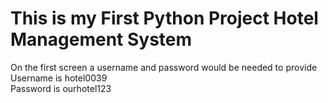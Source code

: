 # This is my First Python Project Hotel Management System
On the first screen a username and password would be needed to provide <br>
Username is hotel0039 <br>
Password is ourhotel123 